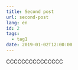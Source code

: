 ```yaml
---
title: Second post
url: second-post
lang: en
id: 2
tags:
  - tag1
date: 2019-01-02T12:00:00
---
```


CCCCCCCCCCCCCCC
